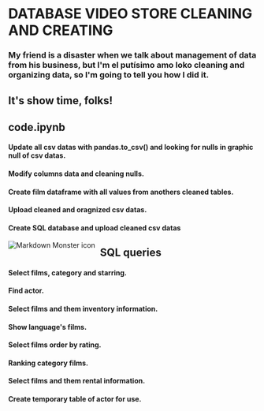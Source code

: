 # DATABASE VIDEO STORE CLEANING AND CREATING

### My friend is a disaster when we talk about management of data from his business, but I'm el putísimo amo loko cleaning and organizing data, so I'm going to tell you how I did it.

## It's show time, folks!

## code.ipynb
#### Update all csv datas with pandas.to_csv() and looking for nulls in graphic null of csv datas.
#### Modify columns data and cleaning nulls.
#### Create film dataframe with all values from anothers cleaned tables.
#### Upload cleaned and oragnized csv datas.
#### Create SQL database and upload cleaned csv datas

<img src="database.png"
     alt="Markdown Monster icon"
     style="float: left; margin-right: 10px;" />

## SQL queries
#### Select films, category and starring.
#### Find actor.
#### Select films and them inventory information.
#### Show language's films.
#### Select films order by rating.
#### Ranking category films.
#### Select films and them rental information.
#### Create temporary table of actor for use.
